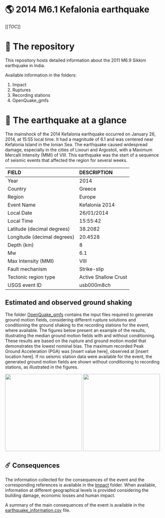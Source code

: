 # 🌎 2014 M6.1 Kefalonia earthquake
[[_TOC_]]

# 📂 The repository

This repository hosts detailed information about the 2011 M6.9 Sikkim earthquake in India.

Available information in the folders:

1. Impact
2. Ruptures
3. Recording stations
4. OpenQuake_gmfs


# 🚀 The earthquake at a glance 

The mainshock of the 2014 Kefalonia earthquake occurred on January 26, 2014, at 15:55 local time. It had a magnitude of 6.1 and was centered near Kefalonia Island in the Ionian Sea. The earthquake caused widespread damage, especially in the cities of Lixouri and Argostoli, with a Maximum Mercalli Intensity (MMI) of VIII. This earthquake was the start of a sequence of seismic events that affected the region for several weeks.

| FIELD | DESCRIPTION |
|:------|:------------|
| Year | 2014 |
| Country | Greece |
| Region | Europe |
| Event Name | Kefalonia 2014 |
| Local Date | 26/01/2014 |
| Local Time | 15:55:42 |
| Latitude (decimal degrees) | 38.2082 |
| Longitude (decimal degrees) | 20.4528 |
| Depth (km) | 8 |
| Mw | 6.1 |
| Max Intensity (MMI) | VIII |
| Fault mechanism | Strike-slip |
| Tectonic region type | Active Shallow Crust |
| USGS event ID | usb000m8ch |

## Estimated and observed ground shaking

The folder [OpenQuake_gmfs](./OpenQuake_gmfs/) contains the input files required to generate ground motion fields, considering different rupture solutions and conditioning the ground shaking to the recording stations for the event, where available. The figures below present an example of the results, illustrating the median ground motion fields with and without conditioning. These results are based on the rupture and ground motion model that demonstrates the lowest nominal bias. The maximum recorded Peak Ground Acceleration (PGA) was [insert value here], observed at [insert location here]. If no seismic station data were available for the event, the generated ground motion fields are shown without conditioning to recording stations, as illustrated in the figures.

<img src="./OpenQuake_gmfs/median_gmf_stations_none.png" height="250">
<img src="./OpenQuake_gmfs/median_gmf_stations_seismic.png" height="250">

## ☄️ Consequences

The information collected for the consequences of the event and the corresponding references is available in the [Impact](./Impact) folder. When available, information at different geographical levels is provided considering the building damage, economic losses and human impact.

A summary of the main consequences of the event is available in the [earthquake_information.csv](./earthquake_information.csv) file.